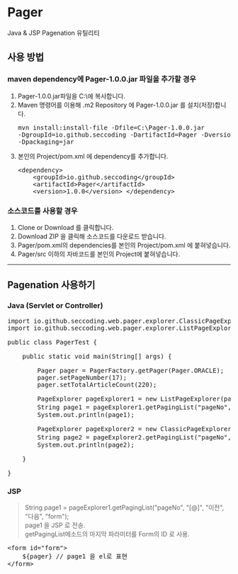 # Pager
Java &amp; JSP Pagenation 유틸리티

## 사용 방법
### maven dependency에 Pager-1.0.0.jar 파일을 추가할 경우
1. Pager-1.0.0.jar파일을 C:\에 복사합니다.
1. Maven 명령어를 이용해 .m2 Repository 에 Pager-1.0.0.jar 를 설치(저장)합니다.<pre>mvn install:install-file -Dfile=C:\Pager-1.0.0.jar -DgroupId=io.github.seccoding -DartifactId=Pager -Dversion=1.0.0 -Dpackaging=jar</pre>
1. 본인의 Project/pom.xml 에 dependency를 추가합니다.<pre>
	&lt;dependency&gt;
	&nbsp;&nbsp;&nbsp;&nbsp;&lt;groupId&gt;io.github.seccoding&lt;/groupId&gt;
	&nbsp;&nbsp;&nbsp;&nbsp;&lt;artifactId&gt;Pager&lt;/artifactId&gt;
	&nbsp;&nbsp;&nbsp;&nbsp;&lt;version&gt;1.0.0&lt;/version&gt;
	&lt;/dependency&gt;
</pre>

### 소스코드를 사용할 경우
1. Clone or Download 를 클릭합니다.
1. Download ZIP 을 클릭해 소스코드를 다운로드 받습니다.
1. Pager/pom.xml의 dependencies를 본인의 Project/pom.xml 에 붙혀넣습니다.
1. Pager/src 이하의 자바코드를 본인의 Project에 붙혀넣습니다. 
---
## Pagenation 사용하기
### Java (Servlet or Controller)
<pre>
import io.github.seccoding.web.pager.explorer.ClassicPageExplorer;
import io.github.seccoding.web.pager.explorer.ListPageExplorer;

public class PagerTest {

	public static void main(String[] args) {
		
		Pager pager = PagerFactory.getPager(Pager.ORACLE);
		pager.setPageNumber(17);
		pager.setTotalArticleCount(220);
		
		PageExplorer pageExplorer1 = new ListPageExplorer(pager);
		String page1 = pageExplorer1.getPagingList("pageNo", "[@]", "이전", "다음", "form");
		System.out.println(page1);
		
		PageExplorer pageExplorer2 = new ClassicPageExplorer(pager);
		String page2 = pageExplorer2.getPagingList("pageNo", "[@]", "이전", "다음", "form");
		System.out.println(page2);
		
	}
	
}
</pre>

### JSP
> String page1 = pageExplorer1.getPagingList("pageNo", "[@]", "이전", "다음", "form");<br/>
> page1 을 JSP 로 전송.<br/>
> getPagingList메소드의 마지막 파라미터를 Form의 ID 로 사용.

<pre>
&lt;form id="form"&gt;
	${pager} // page1 을 el로 표현
&lt;/form&gt;
</pre>